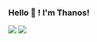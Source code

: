 ### Hello 👋 ! I'm Thanos!

<img src= "https://github-readme-stats.vercel.app/api?username=AthanasiosPapazoglou&&show_icons=true&title_color=ffffff&icon_color=bb2acf&text_color=daf7dc&bg_color=191919">
<img src= "https://github-readme-stats.vercel.app/api/top-langs/?username=AthanasiosPapazoglou&&show_icons=true&title_color=ffffff&icon_color=bb2acf&text_color=daf7dc&bg_color=191919&layout=compact">

<!--
**AthanasiosPapazoglou/AthanasiosPapazoglou** is a ✨ _special_ ✨ repository because its `README.md` (this file) appears on your GitHub profile.

Here are some ideas to get you started:

- 🔭 I’m currently working on ...
- 🌱 I’m currently learning ...
- 👯 I’m looking to collaborate on ...
- 🤔 I’m looking for help with ...
- 💬 Ask me about ...
- 📫 How to reach me: ...
- 😄 Pronouns: ...
- ⚡ Fun fact: ...
-->
